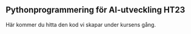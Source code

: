 ## Pythonprogrammering för AI-utveckling HT23

Här kommer du hitta den kod vi skapar under kursens gång.